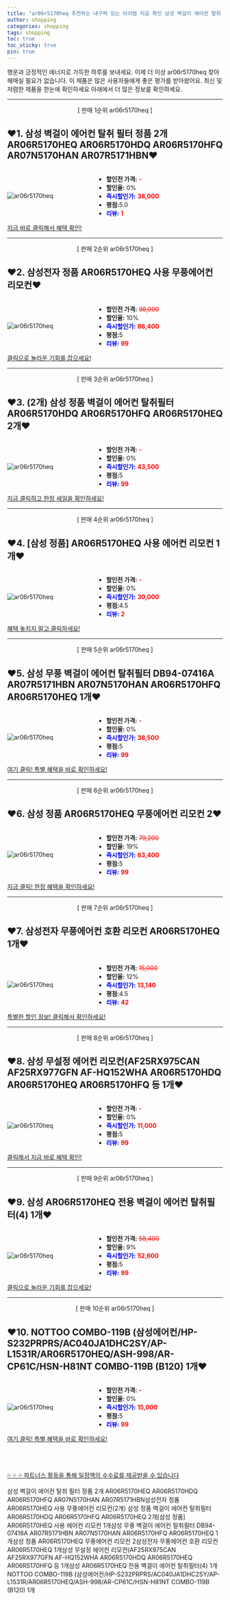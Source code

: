 ```yaml
---
title: "ar06r5170heq 추천하는 내구력 있는 아이템 지금 확인 삼성 벽걸이 에어컨 탈취 필터"
author: shopping
categories: shopping
tags: shopping
toc: true
toc_sticky: true
pin: true
---
```

행운과 긍정적인 에너지로 가득한 하루를 보내세요. 이제 더 이상 ar06r5170heq 찾아 헤매실 필요가 없습니다. 이 제품은 많은 사용자들에게 좋은 평가를 받아왔어요. 최신 및 저렴한 제품을 한눈에 확인하세요 아래에서 더 많은 정보를 확인하세요.

---
<p class="toplist" style="margin: 0 auto; display: block; width: fit-content;">[ 판매 1순위 ar06r5170heq ]</p>

<h2><strong>❤️1. 삼성 벽걸이 에어컨 탈취 필터 정품 2개 AR06R5170HEQ AR06R5170HDQ AR06R5170HFQ AR07N5170HAN AR07R5171HBN❤️</strong></h2>

<div style="display: flex; align-items: center;">
    <div style="flex: 0.4;">
        <img src="https://thumbnail8.coupangcdn.com/thumbnails/remote/230x230ex/image/vendor_inventory/b62e/9ecf53e13916922362747cf77993be518599a5ac59231eda049634461cce.jpg" alt="ar06r5170heq" style="max-width: 100%;">
    </div>
    <div style="flex: 0.6; margin-left: 10px;">
        <ul>
            <li><strong>할인전 가격:</strong> <del style="color: red;">-</del></li>
            <li><strong>할인율:</strong> 0%</li>
            <li><span style='color:blue'><strong>즉시할인가:</strong></span> <span style='color:red'><strong>38,000</strong></span></li>
            <li><strong>평점:</strong>5.0</li>
            <li><span style='color:blue'><strong>리뷰:</strong></span> <span style='color:red'><strong>1</strong></span></li>
        </ul>
    </div>
</div>
<div class="center">
    <a href="https://William4Davisa.github.io?lptag=AF9450613&subid=githubio&pageKey=8206820441&traceid=V0-153&itemId=23543720861&vendorItemId=90569933332" class="myButton">
        지금 바로 클릭해서 혜택 확인!
    </a>
</div>


---
<p class="toplist" style="margin: 0 auto; display: block; width: fit-content;">[ 판매 2순위 ar06r5170heq ]</p>

<h2><strong>❤️2. 삼성전자 정품 AR06R5170HEQ 사용 무풍에어컨 리모컨❤️</strong></h2>

<div style="display: flex; align-items: center;">
    <div style="flex: 0.4;">
        <img src="https://thumbnail10.coupangcdn.com/thumbnails/remote/230x230ex/image/vendor_inventory/b7ad/fa74d8bb07a32f7a8dae42e42aeda129ae3656ed1c260c2238f9fc1314da.jpg" alt="ar06r5170heq" style="max-width: 100%;">
    </div>
    <div style="flex: 0.6; margin-left: 10px;">
        <ul>
            <li><strong>할인전 가격:</strong> <del style="color: red;">96,000</del></li>
            <li><strong>할인율:</strong> 10%</li>
            <li><span style='color:blue'><strong>즉시할인가:</strong></span> <span style='color:red'><strong>86,400</strong></span></li>
            <li><strong>평점:</strong>5</li>
            <li><span style='color:blue'><strong>리뷰:</strong></span> <span style='color:red'><strong>99</strong></span></li>
        </ul>
    </div>
</div>
<div class="center">
    <a href="https://William4Davisa.github.io?lptag=AF9450613&subid=githubio&pageKey=7477177708&traceid=V0-153&itemId=19523301942&vendorItemId=87140596630" class="myButton">
        클릭으로 놀라운 기회를 잡으세요!
    </a>
</div>


---
<p class="toplist" style="margin: 0 auto; display: block; width: fit-content;">[ 판매 3순위 ar06r5170heq ]</p>

<h2><strong>❤️3. (2개) 삼성 정품 벽걸이 에어컨 탈취필터 AR06R5170HDQ AR06R5170HFQ AR06R5170HEQ 2개❤️</strong></h2>

<div style="display: flex; align-items: center;">
    <div style="flex: 0.4;">
        <img src="https://thumbnail8.coupangcdn.com/thumbnails/remote/230x230ex/image/vendor_inventory/9a60/7d4854becf2a4df038d5fb629f5f838d8a2cbbca2103b9fcc932116e471c.jpg" alt="ar06r5170heq" style="max-width: 100%;">
    </div>
    <div style="flex: 0.6; margin-left: 10px;">
        <ul>
            <li><strong>할인전 가격:</strong> <del style="color: red;">-</del></li>
            <li><strong>할인율:</strong> 0%</li>
            <li><span style='color:blue'><strong>즉시할인가:</strong></span> <span style='color:red'><strong>43,500</strong></span></li>
            <li><strong>평점:</strong>5</li>
            <li><span style='color:blue'><strong>리뷰:</strong></span> <span style='color:red'><strong>99</strong></span></li>
        </ul>
    </div>
</div>
<div class="center">
    <a href="https://William4Davisa.github.io?lptag=AF9450613&subid=githubio&pageKey=8178368291&traceid=V0-153&itemId=23376921595&vendorItemId=90407023733" class="myButton">
        지금 클릭하고 한정 세일을 확인하세요!
    </a>
</div>


---
<p class="toplist" style="margin: 0 auto; display: block; width: fit-content;">[ 판매 4순위 ar06r5170heq ]</p>

<h2><strong>❤️4. [삼성 정품] AR06R5170HEQ 사용 에어컨 리모컨 1개❤️</strong></h2>

<div style="display: flex; align-items: center;">
    <div style="flex: 0.4;">
        <img src="https://thumbnail10.coupangcdn.com/thumbnails/remote/230x230ex/image/vendor_inventory/e5c1/8480c17eb41940cde38b9185c48e9d6222736bb9e573606171de95ba0a8d.jpg" alt="ar06r5170heq" style="max-width: 100%;">
    </div>
    <div style="flex: 0.6; margin-left: 10px;">
        <ul>
            <li><strong>할인전 가격:</strong> <del style="color: red;">-</del></li>
            <li><strong>할인율:</strong> 0%</li>
            <li><span style='color:blue'><strong>즉시할인가:</strong></span> <span style='color:red'><strong>30,000</strong></span></li>
            <li><strong>평점:</strong>4.5</li>
            <li><span style='color:blue'><strong>리뷰:</strong></span> <span style='color:red'><strong>2</strong></span></li>
        </ul>
    </div>
</div>
<div class="center">
    <a href="https://William4Davisa.github.io?lptag=AF9450613&subid=githubio&pageKey=6631955202&traceid=V0-153&itemId=15122859025&vendorItemId=82344581465" class="myButton">
        혜택 놓치지 말고 클릭하세요!
    </a>
</div>


---
<p class="toplist" style="margin: 0 auto; display: block; width: fit-content;">[ 판매 5순위 ar06r5170heq ]</p>

<h2><strong>❤️5. 삼성 무풍 벽걸이 에어컨 탈취필터 DB94-07416A AR07R5171HBN AR07N5170HAN AR06R5170HFQ AR06R5170HEQ 1개❤️</strong></h2>

<div style="display: flex; align-items: center;">
    <div style="flex: 0.4;">
        <img src="https://thumbnail7.coupangcdn.com/thumbnails/remote/230x230ex/image/vendor_inventory/7159/71b034be0fd0aaca53cef4a723c3b279602c4c10042905ce01d0ae4642f3.jpg" alt="ar06r5170heq" style="max-width: 100%;">
    </div>
    <div style="flex: 0.6; margin-left: 10px;">
        <ul>
            <li><strong>할인전 가격:</strong> <del style="color: red;">-</del></li>
            <li><strong>할인율:</strong> 0%</li>
            <li><span style='color:blue'><strong>즉시할인가:</strong></span> <span style='color:red'><strong>38,500</strong></span></li>
            <li><strong>평점:</strong>5</li>
            <li><span style='color:blue'><strong>리뷰:</strong></span> <span style='color:red'><strong>99</strong></span></li>
        </ul>
    </div>
</div>
<div class="center">
    <a href="https://William4Davisa.github.io?lptag=AF9450613&subid=githubio&pageKey=7414119556&traceid=V0-153&itemId=19217140586&vendorItemId=86334059060" class="myButton">
        여기 클릭! 특별 혜택을 바로 확인하세요!
    </a>
</div>


---
<p class="toplist" style="margin: 0 auto; display: block; width: fit-content;">[ 판매 6순위 ar06r5170heq ]</p>

<h2><strong>❤️6. 삼성 정품 AR06R5170HEQ 무풍에어컨 리모컨 2❤️</strong></h2>

<div style="display: flex; align-items: center;">
    <div style="flex: 0.4;">
        <img src="https://thumbnail10.coupangcdn.com/thumbnails/remote/230x230ex/image/vendor_inventory/11fe/5c515e0cbf867419260382fe130a93dbad42f4489411991dd06721229946.jpg" alt="ar06r5170heq" style="max-width: 100%;">
    </div>
    <div style="flex: 0.6; margin-left: 10px;">
        <ul>
            <li><strong>할인전 가격:</strong> <del style="color: red;">79,200</del></li>
            <li><strong>할인율:</strong> 19%</li>
            <li><span style='color:blue'><strong>즉시할인가:</strong></span> <span style='color:red'><strong>63,400</strong></span></li>
            <li><strong>평점:</strong>5</li>
            <li><span style='color:blue'><strong>리뷰:</strong></span> <span style='color:red'><strong>99</strong></span></li>
        </ul>
    </div>
</div>
<div class="center">
    <a href="https://William4Davisa.github.io?lptag=AF9450613&subid=githubio&pageKey=8158948139&traceid=V0-153&itemId=23254195682&vendorItemId=90286594983" class="myButton">
        지금 클릭! 한정 혜택을 확인하세요!
    </a>
</div>


---
<p class="toplist" style="margin: 0 auto; display: block; width: fit-content;">[ 판매 7순위 ar06r5170heq ]</p>

<h2><strong>❤️7. 삼성전자 무풍에어컨 호환 리모컨 AR06R5170HEQ 1개❤️</strong></h2>

<div style="display: flex; align-items: center;">
    <div style="flex: 0.4;">
        <img src="https://thumbnail8.coupangcdn.com/thumbnails/remote/230x230ex/image/vendor_inventory/45ac/70aa11972671d4c8e7f98831492017f3b2403d07a6237492b02e1e9086ee.jpg" alt="ar06r5170heq" style="max-width: 100%;">
    </div>
    <div style="flex: 0.6; margin-left: 10px;">
        <ul>
            <li><strong>할인전 가격:</strong> <del style="color: red;">15,000</del></li>
            <li><strong>할인율:</strong> 12%</li>
            <li><span style='color:blue'><strong>즉시할인가:</strong></span> <span style='color:red'><strong>13,140</strong></span></li>
            <li><strong>평점:</strong>4.5</li>
            <li><span style='color:blue'><strong>리뷰:</strong></span> <span style='color:red'><strong>42</strong></span></li>
        </ul>
    </div>
</div>
<div class="center">
    <a href="https://William4Davisa.github.io?lptag=AF9450613&subid=githubio&pageKey=6536302168&traceid=V0-153&itemId=14535999775&vendorItemId=81778458198" class="myButton">
        특별한 할인 정보! 클릭해서 확인하세요!
    </a>
</div>


---
<p class="toplist" style="margin: 0 auto; display: block; width: fit-content;">[ 판매 8순위 ar06r5170heq ]</p>

<h2><strong>❤️8. 삼성 무설정 에어컨 리모컨(AF25RX975CAN AF25RX977GFN AF-HQ152WHA AR06R5170HDQ AR06R5170HEQ AR06R5170HFQ 등 1개❤️</strong></h2>

<div style="display: flex; align-items: center;">
    <div style="flex: 0.4;">
        <img src="https://thumbnail7.coupangcdn.com/thumbnails/remote/230x230ex/image/vendor_inventory/5b2b/ca3a5d7d7fa48176dd31fa12462afb9dd40bfb94990957904f6a6553cab9.jpg" alt="ar06r5170heq" style="max-width: 100%;">
    </div>
    <div style="flex: 0.6; margin-left: 10px;">
        <ul>
            <li><strong>할인전 가격:</strong> <del style="color: red;">-</del></li>
            <li><strong>할인율:</strong> 0%</li>
            <li><span style='color:blue'><strong>즉시할인가:</strong></span> <span style='color:red'><strong>11,000</strong></span></li>
            <li><strong>평점:</strong>5</li>
            <li><span style='color:blue'><strong>리뷰:</strong></span> <span style='color:red'><strong>99</strong></span></li>
        </ul>
    </div>
</div>
<div class="center">
    <a href="https://William4Davisa.github.io?lptag=AF9450613&subid=githubio&pageKey=7245344752&traceid=V0-153&itemId=18418703183&vendorItemId=85560786145" class="myButton">
        클릭해서 지금 바로 혜택 확인!
    </a>
</div>


---
<p class="toplist" style="margin: 0 auto; display: block; width: fit-content;">[ 판매 9순위 ar06r5170heq ]</p>

<h2><strong>❤️9. 삼성 AR06R5170HEQ 전용 벽걸이 에어컨 탈취필터(4) 1개❤️</strong></h2>

<div style="display: flex; align-items: center;">
    <div style="flex: 0.4;">
        <img src="https://thumbnail8.coupangcdn.com/thumbnails/remote/230x230ex/image/vendor_inventory/dc73/a6eefdf928bb288beb997a7d56aae553b5b4d5bee8bff63b123fe02e2311.jpg" alt="ar06r5170heq" style="max-width: 100%;">
    </div>
    <div style="flex: 0.6; margin-left: 10px;">
        <ul>
            <li><strong>할인전 가격:</strong> <del style="color: red;">58,400</del></li>
            <li><strong>할인율:</strong> 9%</li>
            <li><span style='color:blue'><strong>즉시할인가:</strong></span> <span style='color:red'><strong>52,600</strong></span></li>
            <li><strong>평점:</strong>5</li>
            <li><span style='color:blue'><strong>리뷰:</strong></span> <span style='color:red'><strong>99</strong></span></li>
        </ul>
    </div>
</div>
<div class="center">
    <a href="https://William4Davisa.github.io?lptag=AF9450613&subid=githubio&pageKey=7044998334&traceid=V0-153&itemId=17432927741&vendorItemId=86982329270" class="myButton">
        클릭으로 놀라운 기회를 잡으세요!
    </a>
</div>


---
<p class="toplist" style="margin: 0 auto; display: block; width: fit-content;">[ 판매 10순위 ar06r5170heq ]</p>

<h2><strong>❤️10. NOTTOO COMBO-119B (삼성에어컨/HP-S232PRPRS/AC040JA1DHC2SY/AP-L1531R/AR06R5170HEQ/ASH-998/AR-CP61C/HSN-H81NT COMBO-119B (B120) 1개❤️</strong></h2>

<div style="display: flex; align-items: center;">
    <div style="flex: 0.4;">
        <img src="https://thumbnail8.coupangcdn.com/thumbnails/remote/230x230ex/image/vendor_inventory/5592/b10e774fe45b132104db78e1520746a112a855063853ceb80eb417746584.jpg" alt="ar06r5170heq" style="max-width: 100%;">
    </div>
    <div style="flex: 0.6; margin-left: 10px;">
        <ul>
            <li><strong>할인전 가격:</strong> <del style="color: red;">-</del></li>
            <li><strong>할인율:</strong> 0%</li>
            <li><span style='color:blue'><strong>즉시할인가:</strong></span> <span style='color:red'><strong>15,000</strong></span></li>
            <li><strong>평점:</strong>5</li>
            <li><span style='color:blue'><strong>리뷰:</strong></span> <span style='color:red'><strong>99</strong></span></li>
        </ul>
    </div>
</div>
<div class="center">
    <a href="https://William4Davisa.github.io?lptag=AF9450613&subid=githubio&pageKey=6457833345&traceid=V0-153&itemId=14043470247&vendorItemId=81291238458" class="myButton">
        여기 클릭! 특별 혜택을 바로 확인하세요!
    </a>
</div>

<br><br><br>[💦 💦 💦 파트너스 활동을 통해 일정액의 수수료를 제공받을 수 있습니다](https://link.coupang.com/a/bcpT2c)<br><br>삼성 벽걸이 에어컨 탈취 필터 정품 2개 AR06R5170HEQ AR06R5170HDQ AR06R5170HFQ AR07N5170HAN AR07R5171HBN삼성전자 정품 AR06R5170HEQ 사용 무풍에어컨 리모컨(2개) 삼성 정품 벽걸이 에어컨 탈취필터 AR06R5170HDQ AR06R5170HFQ AR06R5170HEQ 2개[삼성 정품] AR06R5170HEQ 사용 에어컨 리모컨 1개삼성 무풍 벽걸이 에어컨 탈취필터 DB94-07416A AR07R5171HBN AR07N5170HAN AR06R5170HFQ AR06R5170HEQ 1개삼성 정품 AR06R5170HEQ 무풍에어컨 리모컨 2삼성전자 무풍에어컨 호환 리모컨 AR06R5170HEQ 1개삼성 무설정 에어컨 리모컨(AF25RX975CAN AF25RX977GFN AF-HQ152WHA AR06R5170HDQ AR06R5170HEQ AR06R5170HFQ 등 1개삼성 AR06R5170HEQ 전용 벽걸이 에어컨 탈취필터(4) 1개NOTTOO COMBO-119B (삼성에어컨/HP-S232PRPRS/AC040JA1DHC2SY/AP-L1531R/AR06R5170HEQ/ASH-998/AR-CP61C/HSN-H81NT COMBO-119B (B120) 1개